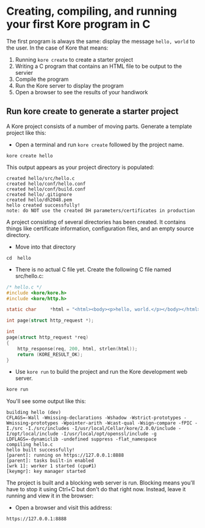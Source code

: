 # Creating, compiling, and running your first Kore program in C

The first program is always the same: display the message `hello, world` to the user. In the case of Kore that means:

1. Running `kore create` to create a starter project
2. Writing a C program that contains an HTML file to be output to the servier
3. Compile the program
4. Run the Kore server to display the program
5. Open a browser to see the results of your handiwork

## Run kore create to generate a starter project

A Kore project consists of a number of moving parts. Generate a template project like this:

* Open a terminal and run `kore create` followed by the project name.

```text
kore create hello
```

This output appears as your project directory is populated:

```text
created hello/src/hello.c
created hello/conf/hello.conf
created hello/conf/build.conf
created hello/.gitignore
created hello/dh2048.pem
hello created successfully!
note: do NOT use the created DH parameters/certificates in production
```

A project consisting of several directories has been created. It contains things like certificate information, configuration files, and an empty source directory.

* Move into that directory

```text
cd  hello
```

* There is no actual C file yet. Create the following C file named src/hello.c:

```c
/* hello.c */
#include <kore/kore.h>
#include <kore/http.h>

static char     *html = "<html><body><p>hello, world.</p></body></html>";

int page(struct http_request *);

int
page(struct http_request *req)
{
	http_response(req, 200, html, strlen(html));
	return (KORE_RESULT_OK);
}
```

* Use `kore run` to build the project and run the Kore development web server.

```bash
kore run
```

You'll see some output like this:

```text
building hello (dev)
CFLAGS=-Wall -Wmissing-declarations -Wshadow -Wstrict-prototypes -Wmissing-prototypes -Wpointer-arith -Wcast-qual -Wsign-compare -fPIC -I./src -I./src/includes -I/usr/local/Cellar/kore/2.0.0/include -I/opt/local/include -I/usr/local/opt/openssl/include -g 
LDFLAGS=-dynamiclib -undefined suppress -flat_namespace 
compiling hello.c
hello built successfully!
[parent]: running on https://127.0.0.1:8888
[parent]: tasks built-in enabled
[wrk 1]: worker 1 started (cpu#1)
[keymgr]: key manager started
```
The project is built and a blocking web server is run. Blocking means you'll have to stop it using Ctrl+C but don't do that right now. Instead, leave it running and view it in the browser:

* Open a browser and visit this address:

```text
https://127.0.0.1:8888
```

